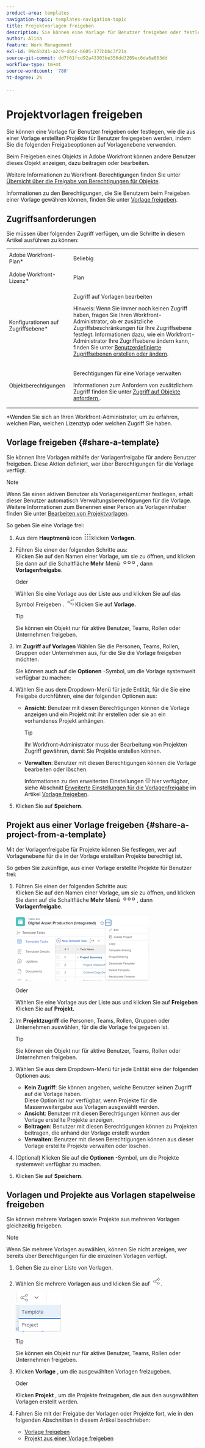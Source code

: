 ```yaml
---
product-area: templates
navigation-topic: templates-navigation-topic
title: Projektvorlagen freigeben
description: Sie können eine Vorlage für Benutzer freigeben oder festlegen, wie die aus einer Vorlage erstellten Projekte für Benutzer freigegeben werden, indem Sie die folgenden Freigabeoptionen auf Vorlagenebene verwenden.
author: Alina
feature: Work Management
exl-id: 99c6b241-a2c9-4b6c-b605-177bbbc3f21a
source-git-commit: dd7f61fcd92a43303be356dd3209ec6da6a063dd
workflow-type: tm+mt
source-wordcount: '780'
ht-degree: 2%

---
```


# Projektvorlagen freigeben

Sie können eine Vorlage für Benutzer freigeben oder festlegen, wie die aus einer Vorlage erstellten Projekte für Benutzer freigegeben werden, indem Sie die folgenden Freigabeoptionen auf Vorlagenebene verwenden.

Beim Freigeben eines Objekts in Adobe Workfront können andere Benutzer dieses Objekt anzeigen, dazu beitragen oder bearbeiten.

Weitere Informationen zu Workfront-Berechtigungen finden Sie unter [Übersicht über die Freigabe von Berechtigungen für Objekte](../../../workfront-basics/grant-and-request-access-to-objects/sharing-permissions-on-objects-overview.md).

Informationen zu den Berechtigungen, die Sie Benutzern beim Freigeben einer Vorlage gewähren können, finden Sie unter [Vorlage freigeben](../../../workfront-basics/grant-and-request-access-to-objects/share-a-template.md).

## Zugriffsanforderungen

Sie müssen über folgenden Zugriff verfügen, um die Schritte in diesem Artikel ausführen zu können:

<table style="table-layout:auto"> 
 <col> 
 <col> 
 <tbody> 
  <tr> 
   <td role="rowheader">Adobe Workfront-Plan*</td> 
   <td> <p>Beliebig </p> </td> 
  </tr> 
  <tr> 
   <td role="rowheader">Adobe Workfront-Lizenz*</td> 
   <td> <p>Plan </p> </td> 
  </tr> 
  <tr> 
   <td role="rowheader">Konfigurationen auf Zugriffsebene*</td> 
   <td> <p>Zugriff auf Vorlagen bearbeiten</p> <p>Hinweis: Wenn Sie immer noch keinen Zugriff haben, fragen Sie Ihren Workfront-Administrator, ob er zusätzliche Zugriffsbeschränkungen für Ihre Zugriffsebene festlegt. Informationen dazu, wie ein Workfront-Administrator Ihre Zugriffsebene ändern kann, finden Sie unter <a href="../../../administration-and-setup/add-users/configure-and-grant-access/create-modify-access-levels.md" class="MCXref xref">Benutzerdefinierte Zugriffsebenen erstellen oder ändern</a>.</p> </td> 
  </tr> 
  <tr> 
   <td role="rowheader">Objektberechtigungen</td> 
   <td> <p>Berechtigungen für eine Vorlage verwalten</p> <p>Informationen zum Anfordern von zusätzlichem Zugriff finden Sie unter <a href="../../../workfront-basics/grant-and-request-access-to-objects/request-access.md" class="MCXref xref">Zugriff auf Objekte anfordern </a>.</p> </td> 
  </tr> 
 </tbody> 
</table>

&#42;Wenden Sie sich an Ihren Workfront-Administrator, um zu erfahren, welchen Plan, welchen Lizenztyp oder welchen Zugriff Sie haben.

## Vorlage freigeben {#share-a-template}

Sie können Ihre Vorlagen mithilfe der Vorlagenfreigabe für andere Benutzer freigeben. Diese Aktion definiert, wer über Berechtigungen für die Vorlage verfügt.

>[!NOTE]
>
>Wenn Sie einen aktiven Benutzer als Vorlageneigentümer festlegen, erhält dieser Benutzer automatisch Verwaltungsberechtigungen für die Vorlage. Weitere Informationen zum Benennen einer Person als Vorlageninhaber finden Sie unter [Bearbeiten von Projektvorlagen](../../../manage-work/projects/create-and-manage-templates/edit-templates.md).

So geben Sie eine Vorlage frei:

1. Aus dem **Hauptmenü** icon ![](assets/main-menu-icon.png)klicken **Vorlagen**.

1. Führen Sie einen der folgenden Schritte aus:\
   Klicken Sie auf den Namen einer Vorlage, um sie zu öffnen, und klicken Sie dann auf die Schaltfläche **Mehr** Menü ![](assets/qs-more-icon-on-an-object.png), dann **Vorlagenfreigabe**.

   Oder

   Wählen Sie eine Vorlage aus der Liste aus und klicken Sie auf das Symbol Freigeben . ![](assets/share-icon.png)Klicken Sie auf **Vorlage.**

   >[!TIP]
   >
   >Sie können ein Objekt nur für aktive Benutzer, Teams, Rollen oder Unternehmen freigeben.

1. Im **Zugriff auf Vorlagen** Wählen Sie die Personen, Teams, Rollen, Gruppen oder Unternehmen aus, für die Sie die Vorlage freigeben möchten.

   Sie können auch auf die **Optionen** -Symbol, um die Vorlage systemweit verfügbar zu machen:

1. Wählen Sie aus dem Dropdown-Menü für jede Entität, für die Sie eine Freigabe durchführen, eine der folgenden Optionen aus:

   * **Ansicht**: Benutzer mit diesen Berechtigungen können die Vorlage anzeigen und ein Projekt mit ihr erstellen oder sie an ein vorhandenes Projekt anhängen.

      >[!TIP]
      >
      >Ihr Workfront-Administrator muss der Bearbeitung von Projekten Zugriff gewähren, damit Sie Projekte erstellen können.

   * **Verwalten**: Benutzer mit diesen Berechtigungen können die Vorlage bearbeiten oder löschen.

      Informationen zu den erweiterten Einstellungen ![](assets/gear-icon-in-access-levels.png) hier verfügbar, siehe Abschnitt [Erweiterte Einstellungen für die Vorlagenfreigabe](../../../workfront-basics/grant-and-request-access-to-objects/share-a-template.md#template-permissions) im Artikel [Vorlage freigeben](../../../workfront-basics/grant-and-request-access-to-objects/share-a-template.md).

1. Klicken Sie auf **Speichern**.

## Projekt aus einer Vorlage freigeben {#share-a-project-from-a-template}

Mit der Vorlagenfreigabe für Projekte können Sie festlegen, wer auf Vorlagenebene für die in der Vorlage erstellten Projekte berechtigt ist.

So geben Sie zukünftige, aus einer Vorlage erstellte Projekte für Benutzer frei:

1. Führen Sie einen der folgenden Schritte aus:\
   Klicken Sie auf den Namen einer Vorlage, um sie zu öffnen, und klicken Sie dann auf die Schaltfläche **Mehr** Menü ![](assets/qs-more-icon-on-an-object.png), dann **Vorlagenfreigabe**.

   ![Projekt aus Vorlage freigeben](assets/project-sharing-on-template-nwe-2022-350x172.png)

   Oder

   Wählen Sie eine Vorlage aus der Liste aus und klicken Sie auf **Freigeben** Klicken Sie auf **Projekt.**

1. Im **Projektzugriff** die Personen, Teams, Rollen, Gruppen oder Unternehmen auswählen, für die die Vorlage freigegeben ist.

   >[!TIP]
   >
   >Sie können ein Objekt nur für aktive Benutzer, Teams, Rollen oder Unternehmen freigeben.

1. Wählen Sie aus dem Dropdown-Menü für jede Entität eine der folgenden Optionen aus:

   * **Kein Zugriff**: Sie können angeben, welche Benutzer keinen Zugriff auf die Vorlage haben.\
      Diese Option ist nur verfügbar, wenn Projekte für die Massenweitergabe aus Vorlagen ausgewählt werden. 
   * **Ansicht**: Benutzer mit diesen Berechtigungen können aus der Vorlage erstellte Projekte anzeigen.
   * **Beitragen**: Benutzer mit diesen Berechtigungen können zu Projekten beitragen, die anhand der Vorlage erstellt wurden 
   * **Verwalten**: Benutzer mit diesen Berechtigungen können aus dieser Vorlage erstellte Projekte verwalten oder löschen.

1. (Optional) Klicken Sie auf die **Optionen** -Symbol, um die Projekte systemweit verfügbar zu machen.
1. Klicken Sie auf **Speichern**.

<!--
<div data-mc-conditions="QuicksilverOrClassic.Draft mode">
<h3>Overview of project sharing from other sources</h3>
<p>You may already have been assigned access to projects from other areas of Workfront. <br>You may have been assigned access to projects from the following areas: </p>
<ul>
<li>When a project is created<br>For more information about sharing projects when the project is created, see the "Access" section in <a href="../../../manage-work/projects/manage-projects/edit-projects.md" class="MCXref xref">Edit projects</a>.</li>
<li>When your Workfront administrator sets user access levels<br>For more information about setting access levels, see <a href="../../../administration-and-setup/add-users/configure-and-grant-access/create-modify-access-levels.md" class="MCXref xref">Create or modify custom access levels</a>.</li>
<li>When using the project access template</li>
</ul>
<p>When using the Template Project Sharing feature, if a user's access to a project is View, but you set the access permissions for Template Project Sharing to Manage, the user will have Manage permission for every project created using this specific template. The user will only have View permission for the other projects they are on.</p>
</div>
-->

## Vorlagen und Projekte aus Vorlagen stapelweise freigeben

Sie können mehrere Vorlagen sowie Projekte aus mehreren Vorlagen gleichzeitig freigeben.

>[!NOTE]
>
>Wenn Sie mehrere Vorlagen auswählen, können Sie nicht anzeigen, wer bereits über Berechtigungen für die einzelnen Vorlagen verfügt.

1. Gehen Sie zu einer Liste von Vorlagen.
1. Wählen Sie mehrere Vorlagen aus und klicken Sie auf ![Freigeben](assets/share-icon.png).

   ![Stapelweises Freigeben von Vorlagen oder Projekten](assets/share-templates-projects-in-bulk-link-in-toolbar-nwe-2022.png)

   >[!TIP]
   >
   >Sie können ein Objekt nur für aktive Benutzer, Teams, Rollen oder Unternehmen freigeben.

1. Klicken **Vorlage** , um die ausgewählten Vorlagen freizugeben.

   Oder

   Klicken **Projekt** , um die Projekte freizugeben, die aus den ausgewählten Vorlagen erstellt werden.

1. Fahren Sie mit der Freigabe der Vorlagen oder Projekte fort, wie in den folgenden Abschnitten in diesem Artikel beschrieben:

   * [Vorlage freigeben](#share-a-template)
   * [Projekt aus einer Vorlage freigeben](#share-a-project-from-a-template)

